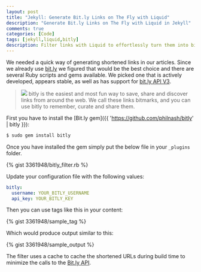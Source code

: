 ```yaml
---
layout: post
title: "Jekyll: Generate Bit.ly Links on The Fly with Liquid"
description: "Generate Bit.ly Links on The Fly with Liquid in Jekyll"
comments: true
categories: [Code]
tags: [jekyll,liquid,bitly]
description: Filter links with Liquid to effortlessly turn them into bit.ly links on the fly with this plugin.
---
```


We needed a quick way of generating shortened links in our articles. Since we already use [bit.ly](http://bit.ly/) we figured that would be the best choice and there are several Ruby scripts and gems available. We picked one that is actively developed, appears stable, as well as has support for [bit.ly API V3](http://dev.bitly.com/data_apis.html).

<!--more-->

> <img src="/uploads/2012/08/bitly.png" class="pull-right"> bitly is the easiest and most fun way to save, share and discover links from around the web. We call these links bitmarks, and you can use bitly to remember, curate and share them.

First you have to install the [Bit.ly gem]({{ 'https://github.com/philnash/bitly' | bitly }}):

```sh
$ sudo gem install bitly
```

Once you have installed the gem simply put the below file in your `_plugins` folder.

{% gist 3361948/bitly_filter.rb %}

Update your configuration file with the following values:
```yaml
bitly:
  username: YOUR_BITLY_USERNAME
  api_key: YOUR_BITLY_KEY
```

Then you can use tags like this in your content:

{% gist 3361948/sample_tag %}

Which would produce output similar to this:

{% gist 3361948/sample_output %}

The filter uses a cache to cache the shortened URLs during build time to minimize the calls to the [Bit.ly API](http://dev.bitly.com/api.html).

